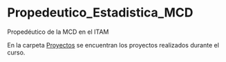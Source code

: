 # Propedeutico_Estadistica_MCD

Propedéutico de la MCD en el ITAM

En la carpeta [Proyectos](/Proyectos) se encuentran los proyectos realizados durante el curso.

